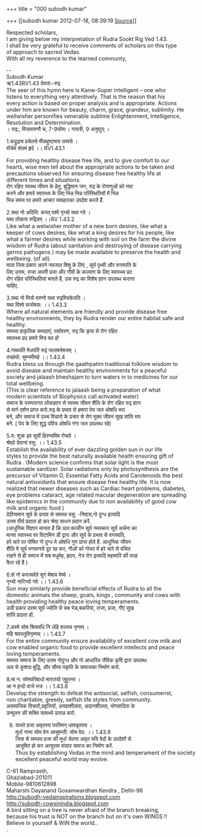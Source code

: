 +++
title = "000 subodh kumar"

+++
[[subodh kumar	2012-07-18, 08:39:19 [Source](https://groups.google.com/g/bvparishat/c/A2puuFpqv4M)]]



Respected scholars,  
I am giving below my interpretation of Rudra Sookt Rig Ved 1.43.  
I shall be very grateful to receive comments of scholars on this type  
of approach to sacred Vedas.  
With all my reverence to the learned communty,

--  
Subodh Kumar  
ऋ1.43RV1.43 देवता:-रुद्र  
The seer of this hymn here is Kanw-Super intelligent – one who  
listens to everything very attentively. That is the reason that his  
every action is based on proper analysis and is appropriate. Actions  
under him are known for beauty, charm, grace, grandeur, sublimity. He  
wellwisher personifies venerable sublime Enlightenment, Intelligence,  
Resolution and Determination.  
। रुद्र:, मित्रावरुणौ च, 7-9सोम:। गायत्री, 9 अनुष्टुप् ।

1.कद्रुद्राय प्रचेतसे मीळहुष्टमाय तव्यसे ।  
वोचेम शंतमं हृदे ।। RV1.43.1

For providing healthy disease free life, and to give comfort to our  
hearts, wise men tell about the appropriate actions to be taken and  
precautions observed for ensuring disease free healthy life at  
different times and situations.  
रोग रहित स्वस्थ जीवन के हेतु, बुद्धिमान जन, रुद्र के रोगाणुओं को नष्ट  
करने और हमारे स्वास्थ्य के लिए भिन्न भिन्न परिस्थितियों में भिन्न  
भिन्न समय पर हमारे आचार व्यवहारका उपदेश करते हैं.

2.यथा नो अदिति: करत् पश्वे नृभ्यो यथा गवे ।  
यथा तोकाय रुद्रियम् ।।RV 1.43.2  
Like what a welwisher mother of a new born desires, like what a  
keeper of cows desires, like what a king desires for his people, like  
what a farmer desires while working with soil on the farm the divine  
wisdom of Rudra (about sanitation and destroying of disease carrying  
germs pathogens ) may be made available to preserve the health and  
wellbeing. (of all).  
माता जिस प्रकार अपने नवजात शिषु के लिए , सूर्य पृथ्वी और वनस्पति के  
लिए उत्तम, राजा अपनी प्रजा और गौवों के कल्याण के लिए स्वास्थ्य प्रद  
रोग रहित परिस्थितियां बनाते हैं, उस रुद्र का विशेष ज्ञान उपलब्ध कराना  
चाहिए.

  
3.यथा नो मित्रो वरुणो यथा रुद्रश्चिकेतति ।  
यथा विश्वे सजोषस: ।। 1.43.3  
Where all natural elements are friendly and provide disease free  
healthy environments, they by Rudra render our entire habitat safe and  
healthy.  
समस्त प्राकृतिक सम्पदाएं, पर्यावरण, रुद्र कि कृपा से रोग रहित  
स्वास्थ्य प्रद हमारे मित्र वत हों

4.गाथपतिं मेधपतिं रुद्रं जलाषभेषजम् ।  
तच्छंयो: सुम्नमीमहे ।। 1.43.4  
Rudra bless us through the gaathpatim traditional folklore wisdom to  
avoid disease and maintain healthy environments for a peaceful  
society and jalaash bheshajam to turn waters in to medicines for our  
total wellbeing.  
(This is clear reference to jalaash being a preparation of what  
modern scientists of Biophysics call activated water)  
समाज के परम्परागत लोकज्ञान से स्वस्थ जीवन शैलि के रोग रहित रुद्र ज्ञान  
से मार्ग दर्शन प्राप्त करो.रुद्र के प्रभाव से हमारा पेय जल ओषधि रूप  
बने, और समाज में उच्च विचारो के प्रचार से रोग मुक्त जीवन सुख शांति मय  
बने. ( पेय के लिए शुद्ध पवित्र ओषधि गंगा जल उपलब्ध रहे)

5.य: शुक्र इव सूर्यो हिरण्यमिव रोचते ।  
श्रेष्ठो देवानां वसु: ।। 1.43.5  
Establish the availability of ever dazzling golden sun in our life  
styles to provide the best naturally available health ensuring gift of  
Rudra . (Modern science confirms that solar light is the most  
sustainable sanitizer. Solar radiations only by photosynthesis are the  
precursor of Vitamin D, Essential Fatty Acids and Carotenoids the best  
natural antioxidants that ensure disease free healthy life. It is now  
realized that newer diseases such as Cardiac heart problems, diabetes,  
eye problems cataract, age related macular degeneration are spreading  
like epidemics in the community due to non availability of good cow  
milk and organic food )  
देदीप्यमान सूर्य के प्रभाव से समस्त वसु: -निवास,गो दुग्ध इत्यादि  
उत्तम वीर्य प्रदाता हो कर श्रेष्ठ साधन प्रदान करें.  
(आधुनिक विज्ञान मानता है कि प्रात:कालीन सूर्य नमस्कार सूर्य अर्चना का  
मानव स्वास्थ्य पर विटामिन डी द्वारा और सूर्य के प्रभाव से वनस्पति,  
हरे चारे पर पोषित गो दुग्ध मे ओषधि गुण प्राप्त होते हैं. आधुनिक जीवन  
शैलि मे सूर्य भगवानसे दूर रह कर, गौओं को गोचर में हरे चारे से वंचित  
रखने से ही समाज में सब मधुमेह, हृदय, नेत्र रोग इत्यादि महामारि की तरह  
फैल रहे हैं )

6.शं नो करत्यर्वते सुगं मेषाय मेष्ये ।  
नृभ्यो नारिभ्यो गवे ।। 1.43.6  
Sun may similarly provide beneficial effects of Rudra to all the  
domestic animals the sheep, goats, kings , community and cows with  
health providing healthy peace loving temperaments.  
उसी प्रकार उत्तम सूर्य ज्योति से सब भेड,बकरियां, राजा, प्रजा, गौएं सुख  
शांति प्रदाता हों.

7.अस्मे सोम श्रियमधि नि धेहि शतस्य नृणाम् ।  
महि श्रवस्तुविनृम्णम् ।। 1.43.7  
For the entire community ensure availability of excellent cow milk and  
cow enabled organic food to provide excellent intellects and peace  
loving temperaments.  
समस्त समाज के लिए उत्तम गोदुग्ध और गो आधारित जैविक कृषि द्वारा उपलब्ध  
अन्न से कुशाग्र बुद्धि, और सौम्य पकृति के समाजका निर्माण करो.

8.मा न: सोमपरिबाधो मारातयो जुहुरन्त ।  
आ न इन्दो वाजे भज ।। 1.43.8  
Develop the strength to defeat the antisocial, selfish, consumerist,  
non charitable, greedy, selfish life styles from community.  
असमाजिक विचारों,प्रवृत्तियों, अयज्ञशीलता, अदानशीलता, भोगवादिता के  
उन्मूलन की शक्ति सामर्थ्य उत्पन्न करो.

  
9. यास्ते प्रजा अमृतस्य परस्मिन् धामन्नृतस्य ।  
मूर्धा नाभा सोम वेन आभूषन्ती: सोम वेद: ।। 1.43.9  
जिस से समस्त प्रजा की मूर्धा चेतना अमृत मयि वेदों के उपदेशों से  
आभूषित हो कर अत्युत्तम संसार समाज का निर्माण करें.  
Thus by establishing Vedas in the mind and temperament of the society  
excellent peaceful world may evolve.

C-61 Ramprasth,  
Ghaziabad-201011  
Mobile-9810612898  
Maharshi Dayanand Gosamwardhan Kendra , Delhi-96  
<http://subodh-vedainspirations.blogspot.com>  
<http://subodh-cowsinindia.blogspot.com>  
A bird sitting on a tree is never afraid of the branch breaking,  
because his trust is NOT on the branch but on it's own WINGS !!  
Believe in yourself & WIN the world..  
.  

